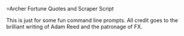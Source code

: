 =Archer Fortune Quotes and Scraper Script

This is just for some fun command line prompts.  All credit goes to the brilliant writing of Adam Reed and the patronage of FX.

